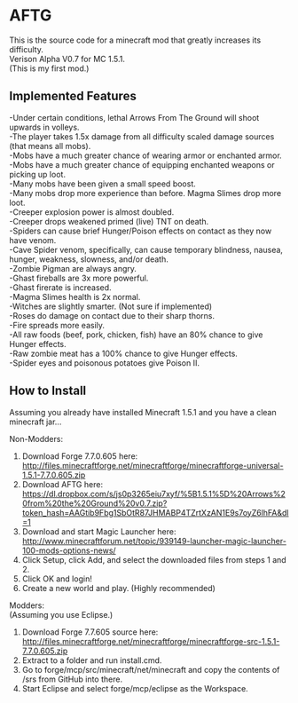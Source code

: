 AFTG
====
This is the source code for a minecraft mod that greatly increases its difficulty.  
Verison Alpha V0.7 for MC 1.5.1.  
(This is my first mod.)

Implemented Features 
---------------------
-Under certain conditions, lethal Arrows From The Ground will shoot upwards in volleys.  
-The player takes 1.5x damage from all difficulty scaled damage sources (that means all mobs).  
-Mobs have a much greater chance of wearing armor or enchanted armor.  
-Mobs have a much greater chance of equipping enchanted weapons or picking up loot.  
-Many mobs have been given a small speed boost.  
-Many mobs drop more experience than before. Magma Slimes drop more loot.  
-Creeper explosion power is almost doubled.  
-Creeper drops weakened primed (live) TNT on death.  
-Spiders can cause brief Hunger/Poison effects on contact as they now have venom.  
-Cave Spider venom, specifically, can cause temporary blindness, nausea, hunger, weakness, slowness, and/or death.  
-Zombie Pigman are always angry.   
-Ghast fireballs are 3x more powerful.  
-Ghast firerate is increased.  
-Magma Slimes health is 2x normal.  
-Witches are slightly smarter. (Not sure if implemented)  
-Roses do damage on contact due to their sharp thorns.  
-Fire spreads more easily.  
-All raw foods (beef, pork, chicken, fish) have an 80% chance to give Hunger effects.  
-Raw zombie meat has a 100% chance to give Hunger effects.  
-Spider eyes and poisonous potatoes give Poison II. 


How to Install
--------------
Assuming you already have installed Minecraft 1.5.1 and you have a clean minecraft jar...

Non-Modders:  
1. Download Forge 7.7.0.605 here: 
http://files.minecraftforge.net/minecraftforge/minecraftforge-universal-1.5.1-7.7.0.605.zip  
2. Download AFTG here: https://dl.dropbox.com/s/js0p3265eiu7xyf/%5B1.5.1%5D%20Arrows%20from%20the%20Ground%20v0.7.zip?token_hash=AAGtib9Fbg1SbOtR87JHMABP4TZrtXzAN1E9s7oyZ6lhFA&dl=1  
3. Download and start Magic Launcher here: http://www.minecraftforum.net/topic/939149-launcher-magic-launcher-100-mods-options-news/  
4. Click Setup, click Add, and select the downloaded files from steps 1 and 2.  
5. Click OK and login!  
6. Create a new world and play. (Highly recommended)

Modders:  
(Assuming you use Eclipse.)  
1. Download Forge 7.7.605 source here: http://files.minecraftforge.net/minecraftforge/minecraftforge-src-1.5.1-7.7.0.605.zip  
2. Extract to a folder and run install.cmd.  
3. Go to forge/mcp/src/minecraft/net/minecraft and copy the contents of /srs from GitHub into there.  
4. Start Eclipse and select forge/mcp/eclipse as the Workspace.







